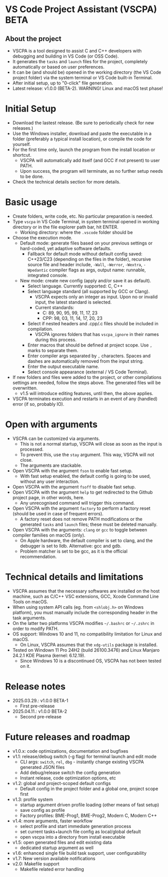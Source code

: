 # VS Code Project Assistant (VSCPA) BETA

## About the project

- VSCPA is a tool designed to assist C and C++ developers with debugging and building in VS Code (or OSS Code).
- It generates the `tasks` and `launch` files for the project, completely automatically or based on user preferences.
- It can be (and should be) opened in the working directory (the VS Code project folder) via the system terminal or VS Code built-in Terminal.
- After initial setup, up to "0-click" file generation.
- Latest release: v1.0.0 (BETA-2). WARNING! Linux and macOS test phase!

# Initial Setup

- Download the lastest release. (Be sure to periodically check for new releases.)
- Use the Windows installer, download and paste the executable in a folder (preferably a typical install location), or compile the code for yourself.
- For the first time only, launch the program from the install location or shortcut.
    - VSCPA will automatically add itself (and GCC if not present) to user PATH.
    - Upon success, the program will terminate, as no further setup needs to be done.
- Check the technical details section for more details.

# Basic usage

- Create folders, write code, etc. No particular preparation is needed.
- Type `vscpa` in VS Code Terminal, in system terminal opened in working directory or in the file explorer path bar, hit ENTER.
    - Working directory: where the `.vscode` folder should be
- Choose the execution mode.
    - Default mode: generate files based on your previous settings or hard-coded, yet adaptive software defaults.
        - Fallback for default mode without default config saved: C++23/C23 (depending on the files in the folder), recursive source file and header include, `-Wall`, `-Werror`, `-Wextra`, `-Wpedantic` compiler flags as args, output name: runnable, integrated console.
    - New mode: create new config (apply and/or save it as default).
        - Select language. Currently supported: C, C++
        - Select language standard (all supported by GCC or Clang).
            - VSCPA expects only an integer as input. Upon no or invalid input, the latest standard is selected.
            - Current standards:
                - C: 89, 90, 95, 99, 11, 17, 23
                - CPP: 98, 03, 11, 14, 17, 20, 23
        - Select if nested headers and .cpp/.c files should be included in compilation.
            - VSCPA ignores folders that has `vscpa_ignore` in their names during this process.
        - Enter macros that should be defined at project scope. Use `,` marks to separate them.
        - Enter compiler args separated by `,` characters. Spaces and dashes are automatically removed from the input string.
        - Enter the output executable name.
        - Select console appearance (external / VS Code Terminal).
- If new folders and files were added to the project, or other compilations settings are needed, follow the steps above. The generated files will be overwritten.
    - v1.5 will introduce editing features, until then, the above applies.
- VSCPA terminates execution and restarts in an event of any (handled) error (if so, probably IO).

# Open with arguments

- VSCPA can be customized via arguments.
    - This is not a normal startup, VSCPA will close as soon as the input is processed.
    - To prevent this, use the `stay` argument. This way, VSCPA will not close.
    - The arguments are stackable.
- Open VSCPA with the argument `fson` to enable fast setup.
    - With fast setup enabled, the default config is going to be used, without any user interaction.
- Open VSCPA with the argument `fsoff` to disable fast setup.
- Open VSCPA with the argument `help` to get redirected to the Github project page, in other words, here.
    - Any unrecognised command will trigger this command.
- Open VSCPA with the argument `factory` to perform a factory reset (should be used in case of frequent errors).
    - A factory reset does not remove PATH modifications or the generated `tasks` and `launch` files; these must be deleted manually.
- Open VSCPA with the arguments: `clang` or `gcc` to toggle between compiler families on macOS (only).
    - On Apple hardware, the default compiler is set to clang, and the debugger is set to lldb. Alternative: gcc and gdb.
    - Problem matcher is set to be gcc, as it is the official recommendation.

# Technical details and limitations

- VSCPA assumes that the necessary softwares are installed on the host machine, such as C/C++ VSC extensions, GCC, Xcode Command Line Tools on macOS.
- When using system API calls (eg. from `<shlobj.h>` on Windows platform), you must manually include the corresponding header in the task arguments.
- On the latter two platforms VSCPA modifies `~/.bashrc` or `~/.zshrc` in order to modify PATH.
- OS support: Windows 10 and 11, no compatibility limitation for Linux and macOS.
    - On Linux, VSCPA assumes that the `xdg-utils` package is installed.
- Tested on Windown 11 Pro 24H2 (build 26100.3476) and Linux Manjaro 24.2.1 KDE Plasma (kernel: 6.12.19).
    - Since Windows 10 is a discontinued OS, VSCPA has not been tested on it.

# Release notes

- 2025.03.29.: v1.0.0 BETA-1
    - First pre-release
- 2025.04.11.: v1.0.0 BETA-2
    - Second pre-release

# Future releases and roadmap

- v1.0.x: code optimizations, documentation and bugfixes
- v1.1: release/debug switch (-g flag) for terminal launch and edit mode
    - CLI args: `switch`, `rel`, `dbg` - instantly change existing VSCPA generated JSON files
    - Add debug/release switch the config generation
    - Instant release, code optimization options, etc
- v1.2: global and project-scoped default configs
    - Default config in the project folder and a global one, project scope first
- v1.3: profile system
    - startup argument driven profile loading (other means of fast setup)
    - save config as profile
    - Factory profiles: BME-Prog1, BME-Prog2, Modern C, Modern C++
- v1.4: more arguments, faster workflow
    - select profile and start immediate generation process
    - set current tasks+launch file config as local/global default
    - open vscpa into a directory from install executable
- v1.5: open generated files and edit existing data
    - dedicated startup argument as well
- v1.6: enhanced single file build task support, user configurability
- v1.7: New version available notifications
- v2.0: Makefile support
    - Makefile related error handling